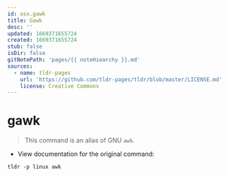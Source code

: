 ```yaml
---
id: osx.gawk
title: Gawk
desc: ''
updated: 1669371655724
created: 1669371655724
stub: false
isDir: false
gitNotePath: 'pages/{{ noteHiearchy }}.md'
sources:
  - name: tldr-pages
    url: 'https://github.com/tldr-pages/tldr/blob/master/LICENSE.md'
    license: Creative Commons
---
```

# gawk

> This command is an alias of GNU `awk`.

- View documentation for the original command:

`tldr -p linux awk`

